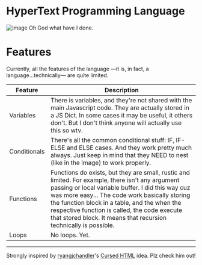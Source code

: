 # HyperText Programming Language
 ![image](https://user-images.githubusercontent.com/66799902/225806984-e32881ec-436c-4380-8e14-fccd781619be.png)
 Oh God what have I done.

# Features
Currently, all the features of the language —it is, in fact,  a language...technically— are quite limited.

| Feature       | Description                                          |
| ------------- | ---------------------------------------------------- |
| Variables     | There is variables, and they're not shared with the main Javascript code. They are actually stored in a JS Dict. In some cases it may be useful, it others don't. But I don't think anyone will actually use this so wtv. |
| Conditionals  | There's all the common conditional stuff: IF, IF-ELSE and ELSE cases. And they work pretty much always. Just keep in mind that they NEED to nest (like in the image) to work properly. | 
| Functions     | Functions do exists, but they are small, rustic and limited. For example, there isn't any argument passing or local variable buffer. I did this way cuz was more easy... The code work basically storing the function block in a table, and the when the respective function is called, the code execute that stored block. It means that recursion technically is possible. |
| Loops         | No loops. Yet. |

---
Strongly inspired by [ryangjchandler](https://github.com/ryangjchandler)'s [Cursed HTML](https://github.com/ryangjchandler/cursed-html) idea. Plz check him out!
